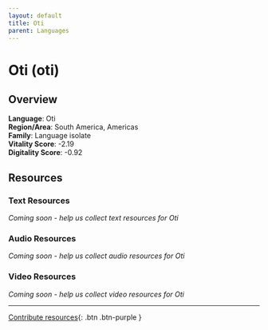 ```yaml
---
layout: default
title: Oti
parent: Languages
---
```


# Oti (oti)

## Overview

**Language**: Oti  
**Region/Area**: South America, Americas  
**Family**: Language isolate  
**Vitality Score**: -2.19  
**Digitality Score**: -0.92  

## Resources

### Text Resources
*Coming soon - help us collect text resources for Oti*

### Audio Resources
*Coming soon - help us collect audio resources for Oti*

### Video Resources
*Coming soon - help us collect video resources for Oti*

---

[Contribute resources](https://fairtrain.github.io/){: .btn .btn-purple }
